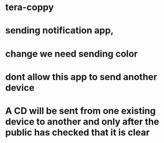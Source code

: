 # tera-coppy
# sending notification app,
# change we need sending color
# dont allow this app to send another device
# A CD will be sent from one existing device to another and only after the public has checked that it is clear
